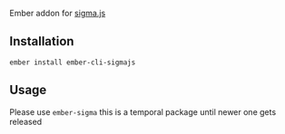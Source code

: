 Ember addon for [sigma.js](https://github.com/jacomyal/sigma.js)

## Installation

`ember install ember-cli-sigmajs`

## Usage

Please use `ember-sigma` this is a temporal package until newer one gets released